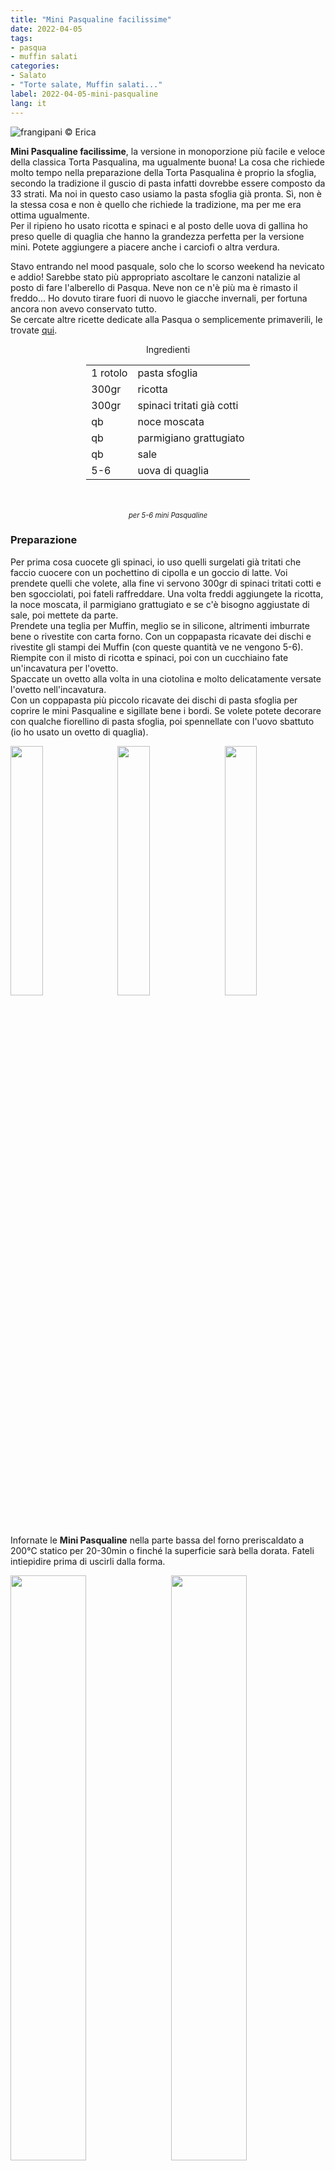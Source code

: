 ```yaml
---
title: "Mini Pasqualine facilissime"
date: 2022-04-05
tags: 
- pasqua
- muffin salati
categories:
- Salato
- "Torte salate, Muffin salati..."
label: 2022-04-05-mini-pasqualine
lang: it 
---
```

![](header.jpeg "frangipani © Erica")

**Mini Pasqualine facilissime**, la versione in monoporzione più facile e veloce della classica Torta Pasqualina, ma ugualmente buona! La cosa che richiede molto tempo nella preparazione della Torta Pasqualina è proprio la sfoglia, secondo la tradizione il guscio di pasta infatti dovrebbe essere composto da 33 strati. Ma noi in questo caso usiamo la pasta sfoglia già pronta. Sì, non è la stessa cosa e non è quello che richiede la tradizione, ma per me era ottima ugualmente.
<br />
Per il ripieno ho usato ricotta e spinaci e al posto delle uova di gallina ho preso quelle di quaglia che hanno la grandezza perfetta per la versione mini. Potete aggiungere a piacere anche i carciofi o altra verdura. 

Stavo entrando nel mood pasquale, solo che lo scorso weekend ha nevicato e addio! Sarebbe stato più appropriato ascoltare le canzoni natalizie al posto di fare l'alberello di Pasqua. Neve non ce n'è più ma è rimasto il freddo... Ho dovuto tirare fuori di nuovo le giacche invernali, per fortuna ancora non avevo conservato tutto.
<br />
Se cercate altre ricette dedicate alla Pasqua o semplicemente primaverili, le trovate <a href="https://frangipani.raiano.ch/tags/pasqua/" target="_blank">qui</a>.

<div id="wrapper" style="text-align: center">
  <div id="yourdiv" style="display: inline-block;">
    <div class="ingredients" itemscope itemtype="http://schema.org/Recipe">
      <span itemprop="name" style="display:none;">Mini Pasqualine facilissime</span>
      <span itemprop="recipeCategory" style="display:none;">Salato</span>
      <img itemprop="image" style="display:none;" class="ignore-gallery-item" src="header.jpeg"/>
      <span itemprop="author" style="display:none;">Erica Raiano</span>
      <span itemprop="description" style="display:none;">Mini Pasqualine facilissime, la versione in monoporzione più facile e veloce della classica Torta Pasqualina, ma ugualmente buona!</span>
      <div class="ingredients-title">Ingredienti</div>
      <table>
        <tbody>
          </tr>
          <tr itemprop="recipeIngredient">
            <td>1 rotolo</td>
            <td>pasta sfoglia</td>
          </tr>
          <tr itemprop="recipeIngredient">
            <td>300gr</td>
            <td>ricotta</td>
          </tr>
          <tr itemprop="recipeIngredient">
            <td>300gr</td>
            <td>spinaci tritati già cotti</td>
          </tr>
          <tr itemprop="recipeIngredient">
            <td>qb</td>
            <td>noce moscata</td>
          </tr>
          <tr itemprop="recipeIngredient">
            <td>qb</td>
            <td>parmigiano grattugiato</td>
          </tr>
          <tr itemprop="recipeIngredient">
            <td>qb</td>
            <td>sale</td>
          </tr>
          <tr itemprop="recipeIngredient">
            <td>5-6</td>
            <td>uova di quaglia</td>
          </tr>
        </tbody>
      </table>
      <br></br>
      <i class="pull-right" style="font-size: 80%;" itemprop="recipeYield">per 5-6 mini Pasqualine</i>
    </div>
  </div>
</div>


<h3>
  <font color="grey">
    <i class="fa-solid fa-gears"></i>
  </font> Preparazione
</h3>

Per prima cosa cuocete gli spinaci, io uso quelli surgelati già tritati che faccio cuocere con un pochettino di cipolla e un goccio di latte. Voi prendete quelli che volete, alla fine vi servono 300gr di spinaci tritati cotti e ben sgocciolati, poi fateli raffreddare. Una volta freddi aggiungete la ricotta, la noce moscata, il parmigiano grattugiato e se c'è bisogno aggiustate di sale, poi mettete da parte.
<br />
Prendete una teglia per Muffin, meglio se in silicone, altrimenti imburrate bene o rivestite con carta forno. Con un coppapasta ricavate dei dischi e rivestite gli stampi dei Muffin (con queste quantità ve ne vengono 5-6). Riempite con il misto di ricotta e spinaci, poi con un cucchiaino fate un'incavatura per l'ovetto.
<br />
Spaccate un ovetto alla volta in una ciotolina e molto delicatamente versate l'ovetto nell'incavatura.
<br />
Con un coppapasta più piccolo ricavate dei dischi di pasta sfoglia per coprire le mini Pasqualine e sigillate bene i bordi. Se volete potete decorare con qualche fiorellino di pasta sfoglia, poi spennellate con l'uovo sbattuto (io ho usato un ovetto di quaglia).
<p>
  <div style="width: 100%; margin-bottom: 0">
    <img style="float: left; width: 32%; margin-right: 1%;" src="ricottaspinaci.jpeg" alt="" title="frangipani © Erica" />
    <img style="float: left; width: 32%; margin-right: 1%; margin-left: 1%;" src="uovo.jpeg" alt="" title="frangipani © Erica" />
    <img style="float: left; width: 32%; margin-left: 1%;" src="teglia.jpeg" alt="" title="frangipani © Erica" />
    <div style="clear: both"></div>
  </div>
</p>

Infornate le **Mini Pasqualine** nella parte bassa del forno preriscaldato a 200°C statico per 20-30min o finché la superficie sarà bella dorata. Fateli intiepidire prima di uscirli dalla forma.

<p>
  <div style="width: 100%; margin-bottom: 0">
    <img style="float: left; width: 49%; margin-right: 1%" src="risultato1.jpeg" alt="" title="frangipani © Erica" />
    <img style="float: left; width: 49%; margin-left: 1%" src="risultato2.jpeg" alt="" title="frangipani © Erica" />
    <div style="clear: both;"></div>
  </div>
</p>

<p>
  <div style="width: 100%; margin-bottom: 0">
    <img style="float: left; width: 49%; margin-right: 1%" src="risultato3.jpeg" alt="" title="frangipani © Erica" />
    <img style="float: left; width: 49%; margin-left: 1%" src="risultato4.jpeg" alt="" title="frangipani © Erica" />
    <div style="clear: both;"></div>
  </div>
</p>

<p>
  <div style="width: 100%; margin-bottom: 0">
    <img style="float: left; width: 49%; margin-right: 1%" src="risultato5.jpeg" alt="" title="frangipani © Erica" />
    <img style="float: left; width: 49%; margin-left: 1%" src="risultato6.jpeg" alt="" title="frangipani © Erica" />
    <div style="clear: both;"></div>
  </div>
</p>

<p>
  <div style="width: 100%; margin-bottom: 0">
    <img style="float: left; width: 49%; margin-right: 1%" src="risultato7.jpeg" alt="" title="frangipani © Erica" />
    <img style="float: left; width: 49%; margin-left: 1%" src="risultato8.jpeg" alt="" title="frangipani © Erica" />
    <div style="clear: both;"></div>
  </div>
</p>

<h4>Buon appetito
  <font color="red">
    <i class="fa-regular fa-face-smile"></i>
  </font>
</h4>